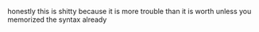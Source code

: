 honestly this is shitty because it is more trouble than it is worth unless you memorized the syntax already

